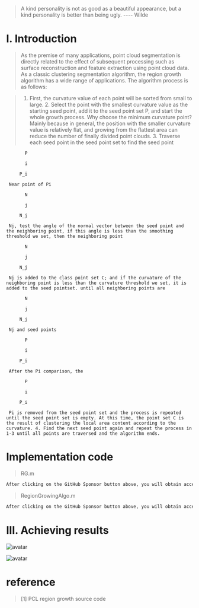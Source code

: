 >  A kind personality is not as good as a beautiful appearance, but a kind personality is better than being ugly. ---- Wilde 

#  I. Introduction 

>  As the premise of many applications, point cloud segmentation is directly related to the effect of subsequent processing such as surface reconstruction and feature extraction using point cloud data. As a classic clustering segmentation algorithm, the region growth algorithm has a wide range of applications. The algorithm process is as follows: 

>  1. First, the curvature value of each point will be sorted from small to large. 2. Select the point with the smallest curvature value as the starting seed point, add it to the seed point set P, and start the whole growth process. Why choose the minimum curvature point? Mainly because in general, the position with the smaller curvature value is relatively flat, and growing from the flattest area can reduce the number of finally divided point clouds. 3. Traverse each seed point in the seed point set to find the seed point 

           P 

           i 

         P_i 

     Near point of Pi 

           N 

           j 

         N_j 

     Nj, test the angle of the normal vector between the seed point and the neighboring point, if this angle is less than the smoothing threshold we set, then the neighboring point 

           N 

           j 

         N_j 

     Nj is added to the class point set C; and if the curvature of the neighboring point is less than the curvature threshold we set, it is added to the seed pointset. until all neighboring points are 

           N 

           j 

         N_j 

     Nj and seed points 

           P 

           i 

         P_i 

     After the Pi comparison, the 

           P 

           i 

         P_i 

     Pi is removed from the seed point set and the process is repeated until the seed point set is empty. At this time, the point set C is the result of clustering the local area content according to the curvature. 4. Find the next seed point again and repeat the process in 1-3 until all points are traversed and the algorithm ends. 

#  Implementation code 

>  RG.m 

 ```python  
After clicking on the GitHub Sponsor button above, you will obtain access permissions to my private code repository ( https://github.com/slowlon/my_code_bar ) to view this blog code. By searching the code number of this blog, you can find the code you need, code number is: 202402030957409561
 ```  
>  RegionGrowingAlgo.m 

 ```python  
After clicking on the GitHub Sponsor button above, you will obtain access permissions to my private code repository ( https://github.com/slowlon/my_code_bar ) to view this blog code. By searching the code number of this blog, you can find the code you need, code number is: 202402030957409561
 ```  
#  III. Achieving results 

![avatar]( 50ac00fe184843e1b93ffe93b41ef97b.png) 

 ![avatar]( 156007d2fd1c4bf2a3476b005ab9751e.png) 

#  reference 

>  [1] PCL region growth source code 

